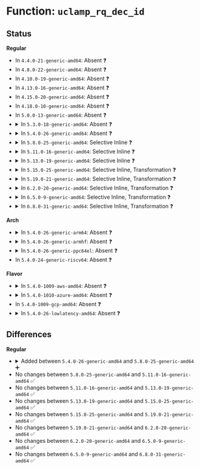 # Function: <code>uclamp_rq_dec_id</code>

## Status
<b>Regular</b>
<ul>
<li>
In <code>4.4.0-21-generic-amd64</code>: Absent ❓
</li>
<li>
In <code>4.8.0-22-generic-amd64</code>: Absent ❓
</li>
<li>
In <code>4.10.0-19-generic-amd64</code>: Absent ❓
</li>
<li>
In <code>4.13.0-16-generic-amd64</code>: Absent ❓
</li>
<li>
In <code>4.15.0-20-generic-amd64</code>: Absent ❓
</li>
<li>
In <code>4.18.0-10-generic-amd64</code>: Absent ❓
</li>
<li>
In <code>5.0.0-13-generic-amd64</code>: Absent ❓
</li>
<li>
<details>
<summary>In <code>5.3.0-18-generic-amd64</code>: Absent ❓</summary>

```json
{
  "name": "uclamp_rq_dec_id",
  "collision_type": "Unique Static",
  "inline_type": "Full",
  "funcs": [
    {
      "addr": 18446744071579713466,
      "name": "uclamp_rq_dec_id",
      "external": false,
      "loc": "kernel/sched/core.c:944",
      "file": "kernel/sched/core.c",
      "inline": "declared, inlined",
      "caller_inline": [
        "kernel/sched/core.c:sched_move_task",
        "kernel/sched/core.c:sched_setnuma",
        "kernel/sched/core.c:do_set_cpus_allowed",
        "kernel/sched/core.c:deactivate_task"
      ],
      "caller_func": []
    }
  ],
  "symbols": []
}
```
</details>
</li>
<li>
<details>
<summary>In <code>5.4.0-26-generic-amd64</code>: Absent ❓</summary>

```json
{
  "name": "uclamp_rq_dec_id",
  "collision_type": "Unique Static",
  "inline_type": "Full",
  "funcs": [
    {
      "addr": 18446744071579755768,
      "name": "uclamp_rq_dec_id",
      "external": false,
      "loc": "kernel/sched/core.c:982",
      "file": "kernel/sched/core.c",
      "inline": "declared, inlined",
      "caller_inline": [
        "kernel/sched/core.c:sched_move_task",
        "kernel/sched/core.c:sched_move_task",
        "kernel/sched/core.c:sched_setnuma",
        "kernel/sched/core.c:sched_setnuma",
        "kernel/sched/core.c:rt_mutex_setprio",
        "kernel/sched/core.c:rt_mutex_setprio",
        "kernel/sched/core.c:do_set_cpus_allowed",
        "kernel/sched/core.c:do_set_cpus_allowed",
        "kernel/sched/core.c:deactivate_task",
        "kernel/sched/core.c:deactivate_task",
        "kernel/sched/core.c:uclamp_update_active_tasks",
        "kernel/sched/core.c:uclamp_update_active_tasks"
      ],
      "caller_func": []
    }
  ],
  "symbols": []
}
```
</details>
</li>
<li>
<details>
<summary>In <code>5.8.0-25-generic-amd64</code>: Selective Inline ❓</summary>

```c
void uclamp_rq_dec_id(struct rq * rq, struct task_struct * p, enum uclamp_id clamp_id)
```

```json
{
  "name": "uclamp_rq_dec_id",
  "collision_type": "Unique Static",
  "inline_type": "Selective",
  "funcs": [
    {
      "addr": 18446744071579749184,
      "name": "uclamp_rq_dec_id",
      "external": false,
      "loc": "kernel/sched/core.c:1002",
      "file": "kernel/sched/core.c",
      "inline": "declared, inlined",
      "caller_inline": [],
      "caller_func": [
        "kernel/sched/core.c:sched_move_task",
        "kernel/sched/core.c:sched_move_task",
        "kernel/sched/core.c:sched_setnuma",
        "kernel/sched/core.c:sched_setnuma",
        "kernel/sched/core.c:do_set_cpus_allowed",
        "kernel/sched/core.c:do_set_cpus_allowed",
        "kernel/sched/core.c:uclamp_update_active_tasks"
      ]
    }
  ],
  "symbols": [
    {
      "addr": 18446744071579749184,
      "name": "uclamp_rq_dec_id",
      "section": ".text",
      "bind": "STB_LOCAL",
      "size": 390
    }
  ]
}
```
</details>
</li>
<li>
<details>
<summary>In <code>5.11.0-16-generic-amd64</code>: Selective Inline ❓</summary>

```c
void uclamp_rq_dec_id(struct rq * rq, struct task_struct * p, enum uclamp_id clamp_id)
```

```json
{
  "name": "uclamp_rq_dec_id",
  "collision_type": "Unique Static",
  "inline_type": "Selective",
  "funcs": [
    {
      "addr": 18446744071579734960,
      "name": "uclamp_rq_dec_id",
      "external": false,
      "loc": "kernel/sched/core.c:1161",
      "file": "kernel/sched/core.c",
      "inline": "declared, inlined",
      "caller_inline": [],
      "caller_func": [
        "kernel/sched/core.c:sched_move_task",
        "kernel/sched/core.c:sched_move_task",
        "kernel/sched/core.c:sched_setnuma",
        "kernel/sched/core.c:sched_setnuma",
        "kernel/sched/core.c:__do_set_cpus_allowed",
        "kernel/sched/core.c:__do_set_cpus_allowed",
        "kernel/sched/core.c:uclamp_update_active_tasks"
      ]
    }
  ],
  "symbols": [
    {
      "addr": 18446744071579734960,
      "name": "uclamp_rq_dec_id",
      "section": ".text",
      "bind": "STB_LOCAL",
      "size": 390
    }
  ]
}
```
</details>
</li>
<li>
<details>
<summary>In <code>5.13.0-19-generic-amd64</code>: Selective Inline ❓</summary>

```c
void uclamp_rq_dec_id(struct rq * rq, struct task_struct * p, enum uclamp_id clamp_id)
```

```json
{
  "name": "uclamp_rq_dec_id",
  "collision_type": "Unique Static",
  "inline_type": "Selective",
  "funcs": [
    {
      "addr": 18446744071579741504,
      "name": "uclamp_rq_dec_id",
      "external": false,
      "loc": "kernel/sched/core.c:1174",
      "file": "kernel/sched/core.c",
      "inline": "declared, inlined",
      "caller_inline": [],
      "caller_func": [
        "kernel/sched/core.c:sched_move_task",
        "kernel/sched/core.c:sched_move_task",
        "kernel/sched/core.c:sched_setnuma",
        "kernel/sched/core.c:sched_setnuma",
        "kernel/sched/core.c:__do_set_cpus_allowed",
        "kernel/sched/core.c:__do_set_cpus_allowed",
        "kernel/sched/core.c:uclamp_update_active_tasks",
        "kernel/sched/core.c:uclamp_update_active_tasks"
      ]
    }
  ],
  "symbols": [
    {
      "addr": 18446744071579741504,
      "name": "uclamp_rq_dec_id",
      "section": ".text",
      "bind": "STB_LOCAL",
      "size": 386
    }
  ]
}
```
</details>
</li>
<li>
<details>
<summary>In <code>5.15.0-25-generic-amd64</code>: Selective Inline, Transformation ❓</summary>

```c
void uclamp_rq_dec_id(struct rq * rq, struct task_struct * p, enum uclamp_id clamp_id)
```

```json
{
  "name": "uclamp_rq_dec_id",
  "collision_type": "Unique Static",
  "inline_type": "Selective",
  "funcs": [
    {
      "addr": 18446744071579822782,
      "name": "uclamp_rq_dec_id",
      "external": false,
      "loc": "kernel/sched/core.c:1528",
      "file": "kernel/sched/core.c",
      "inline": "declared, inlined",
      "caller_inline": [],
      "caller_func": [
        "kernel/sched/core.c:sched_move_task",
        "kernel/sched/core.c:sched_move_task",
        "kernel/sched/core.c:sched_setnuma",
        "kernel/sched/core.c:sched_setnuma",
        "kernel/sched/core.c:__do_set_cpus_allowed",
        "kernel/sched/core.c:__do_set_cpus_allowed",
        "kernel/sched/core.c:uclamp_update_active_tasks",
        "kernel/sched/core.c:uclamp_update_active_tasks"
      ]
    }
  ],
  "symbols": [
    {
      "addr": 18446744071579822528,
      "name": "uclamp_rq_dec_id",
      "section": ".text",
      "bind": "STB_LOCAL",
      "size": 519
    },
    {
      "addr": 18446744071592106783,
      "name": "uclamp_rq_dec_id.cold",
      "section": ".text",
      "bind": "STB_LOCAL",
      "size": 96
    }
  ]
}
```
</details>
</li>
<li>
<details>
<summary>In <code>5.19.0-21-generic-amd64</code>: Selective Inline, Transformation ❓</summary>

```c
void uclamp_rq_dec_id(struct rq * rq, struct task_struct * p, enum uclamp_id clamp_id)
```

```json
{
  "name": "uclamp_rq_dec_id",
  "collision_type": "Unique Static",
  "inline_type": "Selective",
  "funcs": [
    {
      "addr": 18446744071579940912,
      "name": "uclamp_rq_dec_id",
      "external": false,
      "loc": "kernel/sched/core.c:1571",
      "file": "kernel/sched/core.c",
      "inline": "declared, inlined",
      "caller_inline": [],
      "caller_func": [
        "kernel/sched/core.c:sched_move_task",
        "kernel/sched/core.c:sched_move_task",
        "kernel/sched/core.c:sched_setnuma",
        "kernel/sched/core.c:sched_setnuma",
        "kernel/sched/core.c:set_user_nice",
        "kernel/sched/core.c:set_user_nice",
        "kernel/sched/core.c:__do_set_cpus_allowed",
        "kernel/sched/core.c:__do_set_cpus_allowed",
        "kernel/sched/core.c:uclamp_update_active_tasks",
        "kernel/sched/core.c:uclamp_update_active_tasks"
      ]
    }
  ],
  "symbols": [
    {
      "addr": 18446744071579940640,
      "name": "uclamp_rq_dec_id",
      "section": ".text",
      "bind": "STB_LOCAL",
      "size": 533
    },
    {
      "addr": 18446744071593874515,
      "name": "uclamp_rq_dec_id.cold",
      "section": ".text",
      "bind": "STB_LOCAL",
      "size": 96
    }
  ]
}
```
</details>
</li>
<li>
<details>
<summary>In <code>6.2.0-20-generic-amd64</code>: Selective Inline, Transformation ❓</summary>

```c
void uclamp_rq_dec_id(struct rq * rq, struct task_struct * p, enum uclamp_id clamp_id)
```

```json
{
  "name": "uclamp_rq_dec_id",
  "collision_type": "Unique Static",
  "inline_type": "Selective",
  "funcs": [
    {
      "addr": 18446744071580097430,
      "name": "uclamp_rq_dec_id",
      "external": false,
      "loc": "kernel/sched/core.c:1559",
      "file": "kernel/sched/core.c",
      "inline": "declared, inlined",
      "caller_inline": [],
      "caller_func": [
        "kernel/sched/core.c:sched_move_task",
        "kernel/sched/core.c:sched_move_task",
        "kernel/sched/core.c:sched_setnuma",
        "kernel/sched/core.c:sched_setnuma",
        "kernel/sched/core.c:set_user_nice",
        "kernel/sched/core.c:set_user_nice",
        "kernel/sched/core.c:__do_set_cpus_allowed",
        "kernel/sched/core.c:__do_set_cpus_allowed",
        "kernel/sched/core.c:uclamp_update_active_tasks",
        "kernel/sched/core.c:uclamp_update_active_tasks"
      ]
    }
  ],
  "symbols": [
    {
      "addr": 18446744071580097136,
      "name": "uclamp_rq_dec_id",
      "section": ".text",
      "bind": "STB_LOCAL",
      "size": 617
    },
    {
      "addr": 18446744071595976951,
      "name": "uclamp_rq_dec_id.cold",
      "section": ".text",
      "bind": "STB_LOCAL",
      "size": 96
    }
  ]
}
```
</details>
</li>
<li>
<details>
<summary>In <code>6.5.0-9-generic-amd64</code>: Selective Inline, Transformation ❓</summary>

```c
void uclamp_rq_dec_id(struct rq * rq, struct task_struct * p, enum uclamp_id clamp_id)
```

```json
{
  "name": "uclamp_rq_dec_id",
  "collision_type": "Unique Static",
  "inline_type": "Selective",
  "funcs": [
    {
      "addr": 18446744071580155376,
      "name": "uclamp_rq_dec_id",
      "external": false,
      "loc": "kernel/sched/core.c:1581",
      "file": "kernel/sched/core.c",
      "inline": "declared, inlined",
      "caller_inline": [],
      "caller_func": [
        "kernel/sched/core.c:sched_move_task",
        "kernel/sched/core.c:sched_move_task",
        "kernel/sched/core.c:sched_setnuma",
        "kernel/sched/core.c:sched_setnuma",
        "kernel/sched/core.c:set_user_nice",
        "kernel/sched/core.c:set_user_nice",
        "kernel/sched/core.c:__do_set_cpus_allowed",
        "kernel/sched/core.c:__do_set_cpus_allowed",
        "kernel/sched/core.c:uclamp_update_active_tasks",
        "kernel/sched/core.c:uclamp_update_active_tasks"
      ]
    }
  ],
  "symbols": [
    {
      "addr": 18446744071580155072,
      "name": "uclamp_rq_dec_id",
      "section": ".text",
      "bind": "STB_LOCAL",
      "size": 647
    },
    {
      "addr": 18446744071596494778,
      "name": "uclamp_rq_dec_id.cold",
      "section": ".text",
      "bind": "STB_LOCAL",
      "size": 96
    }
  ]
}
```
</details>
</li>
<li>
<details>
<summary>In <code>6.8.0-31-generic-amd64</code>: Selective Inline, Transformation ❓</summary>

```c
void uclamp_rq_dec_id(struct rq * rq, struct task_struct * p, enum uclamp_id clamp_id)
```

```json
{
  "name": "uclamp_rq_dec_id",
  "collision_type": "Unique Static",
  "inline_type": "Selective",
  "funcs": [
    {
      "addr": 18446744071580200272,
      "name": "uclamp_rq_dec_id",
      "external": false,
      "loc": "kernel/sched/core.c:1622",
      "file": "kernel/sched/core.c",
      "inline": "declared, inlined",
      "caller_inline": [],
      "caller_func": [
        "kernel/sched/core.c:sched_move_task",
        "kernel/sched/core.c:sched_move_task",
        "kernel/sched/core.c:sched_setnuma",
        "kernel/sched/core.c:sched_setnuma",
        "kernel/sched/core.c:set_user_nice",
        "kernel/sched/core.c:set_user_nice",
        "kernel/sched/core.c:__do_set_cpus_allowed",
        "kernel/sched/core.c:__do_set_cpus_allowed",
        "kernel/sched/core.c:uclamp_update_active_tasks",
        "kernel/sched/core.c:uclamp_update_active_tasks"
      ]
    }
  ],
  "symbols": [
    {
      "addr": 18446744071580199968,
      "name": "uclamp_rq_dec_id",
      "section": ".text",
      "bind": "STB_LOCAL",
      "size": 647
    },
    {
      "addr": 18446744071597391507,
      "name": "uclamp_rq_dec_id.cold",
      "section": ".text",
      "bind": "STB_LOCAL",
      "size": 96
    }
  ]
}
```
</details>
</li>
</ul>
<b>Arch</b>
<ul>
<li>
<details>
<summary>In <code>5.4.0-26-generic-arm64</code>: Absent ❓</summary>

```json
{
  "name": "uclamp_rq_dec_id",
  "collision_type": "Unique Static",
  "inline_type": "Full",
  "funcs": [
    {
      "addr": 18446603336490903676,
      "name": "uclamp_rq_dec_id",
      "external": false,
      "loc": "kernel/sched/core.c:982",
      "file": "kernel/sched/core.c",
      "inline": "declared, inlined",
      "caller_inline": [
        "kernel/sched/core.c:dequeue_task",
        "kernel/sched/core.c:dequeue_task",
        "kernel/sched/core.c:uclamp_update_active_tasks",
        "kernel/sched/core.c:uclamp_update_active_tasks"
      ],
      "caller_func": []
    }
  ],
  "symbols": []
}
```
</details>
</li>
<li>
<details>
<summary>In <code>5.4.0-26-generic-armhf</code>: Absent ❓</summary>

```json
{
  "name": "uclamp_rq_dec_id",
  "collision_type": "Unique Static",
  "inline_type": "Full",
  "funcs": [
    {
      "addr": 3224914848,
      "name": "uclamp_rq_dec_id",
      "external": false,
      "loc": "kernel/sched/core.c:982",
      "file": "kernel/sched/core.c",
      "inline": "declared, inlined",
      "caller_inline": [
        "kernel/sched/core.c:cpu_util_update_eff",
        "kernel/sched/core.c:cpu_util_update_eff",
        "kernel/sched/core.c:sched_move_task",
        "kernel/sched/core.c:sched_move_task",
        "kernel/sched/core.c:__sched_setscheduler",
        "kernel/sched/core.c:__sched_setscheduler",
        "kernel/sched/core.c:rt_mutex_setprio",
        "kernel/sched/core.c:rt_mutex_setprio",
        "kernel/sched/core.c:do_set_cpus_allowed",
        "kernel/sched/core.c:do_set_cpus_allowed",
        "kernel/sched/core.c:move_queued_task",
        "kernel/sched/core.c:move_queued_task",
        "kernel/sched/core.c:deactivate_task",
        "kernel/sched/core.c:deactivate_task"
      ],
      "caller_func": []
    }
  ],
  "symbols": []
}
```
</details>
</li>
<li>
<details>
<summary>In <code>5.4.0-26-generic-ppc64el</code>: Absent ❓</summary>

```json
{
  "name": "uclamp_rq_dec_id",
  "collision_type": "Unique Static",
  "inline_type": "Full",
  "funcs": [
    {
      "addr": 13835058055283790096,
      "name": "uclamp_rq_dec_id",
      "external": false,
      "loc": "kernel/sched/core.c:982",
      "file": "kernel/sched/core.c",
      "inline": "declared, inlined",
      "caller_inline": [
        "kernel/sched/core.c:sched_move_task",
        "kernel/sched/core.c:sched_move_task",
        "kernel/sched/core.c:sched_setnuma",
        "kernel/sched/core.c:sched_setnuma",
        "kernel/sched/core.c:__sched_setscheduler",
        "kernel/sched/core.c:__sched_setscheduler",
        "kernel/sched/core.c:rt_mutex_setprio",
        "kernel/sched/core.c:rt_mutex_setprio",
        "kernel/sched/core.c:do_set_cpus_allowed",
        "kernel/sched/core.c:do_set_cpus_allowed",
        "kernel/sched/core.c:move_queued_task",
        "kernel/sched/core.c:move_queued_task",
        "kernel/sched/core.c:deactivate_task",
        "kernel/sched/core.c:deactivate_task",
        "kernel/sched/core.c:uclamp_update_active_tasks",
        "kernel/sched/core.c:uclamp_update_active_tasks"
      ],
      "caller_func": []
    }
  ],
  "symbols": []
}
```
</details>
</li>
<li>
In <code>5.4.0-24-generic-riscv64</code>: Absent ❓
</li>
</ul>
<b>Flavor</b>
<ul>
<li>
<details>
<summary>In <code>5.4.0-1009-aws-amd64</code>: Absent ❓</summary>

```json
{
  "name": "uclamp_rq_dec_id",
  "collision_type": "Unique Static",
  "inline_type": "Full",
  "funcs": [
    {
      "addr": 18446744071579731688,
      "name": "uclamp_rq_dec_id",
      "external": false,
      "loc": "kernel/sched/core.c:982",
      "file": "kernel/sched/core.c",
      "inline": "declared, inlined",
      "caller_inline": [
        "kernel/sched/core.c:sched_move_task",
        "kernel/sched/core.c:sched_move_task",
        "kernel/sched/core.c:sched_setnuma",
        "kernel/sched/core.c:sched_setnuma",
        "kernel/sched/core.c:rt_mutex_setprio",
        "kernel/sched/core.c:rt_mutex_setprio",
        "kernel/sched/core.c:do_set_cpus_allowed",
        "kernel/sched/core.c:do_set_cpus_allowed",
        "kernel/sched/core.c:deactivate_task",
        "kernel/sched/core.c:deactivate_task",
        "kernel/sched/core.c:uclamp_update_active_tasks",
        "kernel/sched/core.c:uclamp_update_active_tasks"
      ],
      "caller_func": []
    }
  ],
  "symbols": []
}
```
</details>
</li>
<li>
<details>
<summary>In <code>5.4.0-1010-azure-amd64</code>: Absent ❓</summary>

```json
{
  "name": "uclamp_rq_dec_id",
  "collision_type": "Unique Static",
  "inline_type": "Full",
  "funcs": [
    {
      "addr": 18446744071579660536,
      "name": "uclamp_rq_dec_id",
      "external": false,
      "loc": "kernel/sched/core.c:982",
      "file": "kernel/sched/core.c",
      "inline": "declared, inlined",
      "caller_inline": [
        "kernel/sched/core.c:sched_move_task",
        "kernel/sched/core.c:sched_move_task",
        "kernel/sched/core.c:sched_setnuma",
        "kernel/sched/core.c:sched_setnuma",
        "kernel/sched/core.c:__sched_setscheduler",
        "kernel/sched/core.c:__sched_setscheduler",
        "kernel/sched/core.c:rt_mutex_setprio",
        "kernel/sched/core.c:rt_mutex_setprio",
        "kernel/sched/core.c:do_set_cpus_allowed",
        "kernel/sched/core.c:do_set_cpus_allowed",
        "kernel/sched/core.c:deactivate_task",
        "kernel/sched/core.c:deactivate_task",
        "kernel/sched/core.c:uclamp_update_active_tasks",
        "kernel/sched/core.c:uclamp_update_active_tasks"
      ],
      "caller_func": []
    }
  ],
  "symbols": []
}
```
</details>
</li>
<li>
In <code>5.4.0-1009-gcp-amd64</code>: Absent ❓
</li>
<li>
<details>
<summary>In <code>5.4.0-26-lowlatency-amd64</code>: Absent ❓</summary>

```json
{
  "name": "uclamp_rq_dec_id",
  "collision_type": "Unique Static",
  "inline_type": "Full",
  "funcs": [
    {
      "addr": 18446744071579763398,
      "name": "uclamp_rq_dec_id",
      "external": false,
      "loc": "kernel/sched/core.c:982",
      "file": "kernel/sched/core.c",
      "inline": "declared, inlined",
      "caller_inline": [
        "kernel/sched/core.c:sched_move_task",
        "kernel/sched/core.c:sched_move_task",
        "kernel/sched/core.c:sched_setnuma",
        "kernel/sched/core.c:sched_setnuma",
        "kernel/sched/core.c:__sched_setscheduler",
        "kernel/sched/core.c:__sched_setscheduler",
        "kernel/sched/core.c:rt_mutex_setprio",
        "kernel/sched/core.c:rt_mutex_setprio",
        "kernel/sched/core.c:do_set_cpus_allowed",
        "kernel/sched/core.c:do_set_cpus_allowed",
        "kernel/sched/core.c:deactivate_task",
        "kernel/sched/core.c:deactivate_task",
        "kernel/sched/core.c:uclamp_update_active_tasks",
        "kernel/sched/core.c:uclamp_update_active_tasks"
      ],
      "caller_func": []
    }
  ],
  "symbols": []
}
```
</details>
</li>
</ul>

## Differences
<b>Regular</b>
<ul>
<li>
<details>
<summary>Added between <code>5.4.0-26-generic-amd64</code> and <code>5.8.0-25-generic-amd64</code> ➕</summary>

```c
void uclamp_rq_dec_id(struct rq * rq, struct task_struct * p, enum uclamp_id clamp_id)
```
</details>
</li>
<li>
No changes between <code>5.8.0-25-generic-amd64</code> and <code>5.11.0-16-generic-amd64</code> ✅
</li>
<li>
No changes between <code>5.11.0-16-generic-amd64</code> and <code>5.13.0-19-generic-amd64</code> ✅
</li>
<li>
No changes between <code>5.13.0-19-generic-amd64</code> and <code>5.15.0-25-generic-amd64</code> ✅
</li>
<li>
No changes between <code>5.15.0-25-generic-amd64</code> and <code>5.19.0-21-generic-amd64</code> ✅
</li>
<li>
No changes between <code>5.19.0-21-generic-amd64</code> and <code>6.2.0-20-generic-amd64</code> ✅
</li>
<li>
No changes between <code>6.2.0-20-generic-amd64</code> and <code>6.5.0-9-generic-amd64</code> ✅
</li>
<li>
No changes between <code>6.5.0-9-generic-amd64</code> and <code>6.8.0-31-generic-amd64</code> ✅
</li>
</ul>
